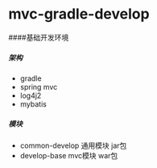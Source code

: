 # mvc-gradle-develop
 
####基础开发环境

##### 架构
* gradle
* spring mvc
* log4j2
* mybatis

##### 模块
* common-develop 通用模块 jar包
* develop-base mvc模块 war包